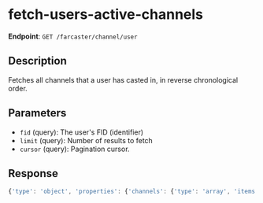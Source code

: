 # fetch-users-active-channels

**Endpoint**: `GET /farcaster/channel/user`

## Description
Fetches all channels that a user has casted in, in reverse chronological order.

## Parameters
- `fid` (query): The user's FID (identifier)
- `limit` (query): Number of results to fetch
- `cursor` (query): Pagination cursor.

## Response
```typescript
{'type': 'object', 'properties': {'channels': {'type': 'array', 'items': {'$ref': '#/components/schemas/Channel'}}, 'next': {'$ref': '#/components/schemas/NextCursor'}}}
```
